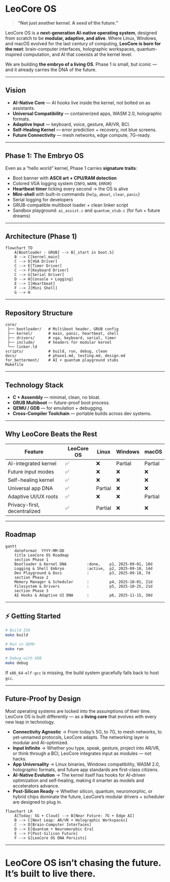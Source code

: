 # LeoCore OS

> **“Not just another kernel. A seed of the future.”**

LeoCore OS is a **next-generation AI-native operating system**, designed from scratch to be **modular, adaptive, and alive**.
Where Linux, Windows, and macOS evolved for the last century of computing, **LeoCore is born for the next**:
brain-computer interfaces, holographic workspaces, quantum-inspired computation, and AI that coexists at the kernel level.

We are building **the embryo of a living OS**. Phase 1 is small, but iconic — and it already carries the DNA of the future.

---

## Vision

* **AI-Native Core** — AI hooks live inside the kernel, not bolted on as assistants.
* **Universal Compatibility** — containerized apps, WASM 2.0, holographic formats.
* **Adaptive Input** — keyboard, voice, gesture, AR/VR, BCI.
* **Self-Healing Kernel** — error prediction + recovery, not blue screens.
* **Future Connectivity** — mesh networks, edge compute, 7G-ready.

---

## Phase 1: The Embryo OS

Even as a “hello world” kernel, Phase 1 carries **signature traits**:

* Boot banner with **ASCII art + CPU/RAM detection**
* Colored VGA logging system (`INFO`, `WARN`, `ERROR`)
* **Heartbeat timer** ticking every second → the OS is alive
* **Mini-shell** with built-in commands (`help`, `about`, `clear`, `panic`)
* Serial logging for developers
* GRUB-compatible multiboot loader + clean linker script
* Sandbox playground: `ai_assist.c` and `quantum_stub.c` (for fun + future dreams)

---

## Architecture (Phase 1)

```mermaid
flowchart TD
    A[Bootloader - GRUB] --> B[_start in boot.S]
    B --> C[kernel_main]
    C --> D[VGA Driver]
    C --> E[Timer Driver]
    C --> F[Keyboard Driver]
    C --> G[Serial Driver]
    D --> H[Console + Logging]
    E --> I[Heartbeat]
    F --> J[Mini Shell]
    G --> H
```

---

## Repository Structure

```plaintext
core/
 ├── bootloader/   # Multiboot header, GRUB config
 ├── kernel/       # main, panic, heartbeat, shell
 ├── drivers/      # vga, keyboard, serial, timer
 ├── include/      # headers for modular kernel
 └── linker.ld
scripts/           # build, run, debug, clean
docs/              # phase1.md, testing.md, design.md
for_betterment/    # AI + quantum playground stubs
Makefile
```

---

## Technology Stack

* **C + Assembly** — minimal, clean, no bloat.
* **GRUB Multiboot** — future-proof boot process.
* **QEMU / GDB** — for emulation + debugging.
* **Cross-Compiler Toolchain** — portable builds across dev systems.

---

## Why LeoCore Beats the Rest

| Feature                      | LeoCore OS | Linux   | Windows | macOS   |
| ---------------------------- | ---------- | ------- | ------- | ------- |
| AI-integrated kernel         | ✅          | ❌       | Partial | Partial |
| Future input modes           | ✅          | ❌       | ❌       | ❌       |
| Self-healing kernel          | ✅          | ❌       | ❌       | ❌       |
| Universal app DNA            | ✅          | Partial | ❌       | ❌       |
| Adaptive UI/UX roots         | ✅          | ❌       | ❌       | Partial |
| Privacy-first, decentralized | ✅          | Partial | ❌       | ❌       |

---

## Roadmap

```mermaid
gantt
    dateFormat  YYYY-MM-DD
    title LeoCore OS Roadmap
    section Phase 1
    Bootloader & Kernel DNA         :done,    p1, 2025-09-01, 10d
    Logging & Shell Embryo          :active,  p2, 2025-09-10, 14d
    Dev Playground & Docs           :         p3, 2025-09-18, 7d
    section Phase 2
    Memory Manager & Scheduler      :         p4, 2025-10-01, 21d
    Filesystem & Drivers            :         p5, 2025-10-25, 21d
    section Phase 3
    AI Hooks & Adaptive UI DNA      :         p6, 2025-11-15, 30d
```

---

## ⚡ Getting Started

```bash
# Build ISO
make build

# Run in QEMU
make run

# Debug with GDB
make debug
```

If `x86_64-elf-gcc` is missing, the build system gracefully falls back to host `gcc`.

---

## Future-Proof by Design

Most operating systems are locked into the assumptions of their time.
LeoCore OS is built differently — as a **living core** that evolves with every new leap in technology.

* **Connectivity Agnostic** → From today’s 5G, to 7G, to mesh networks, to yet-unnamed protocols, LeoCore adapts. The networking layer is modular and AI-optimized.
* **Input Infinite** → Whether you type, speak, gesture, project into AR/VR, or think through a BCI, LeoCore integrates input as modules — not hacks.
* **App Universality** → Linux binaries, Windows compatibility, WASM 2.0, holographic formats, and future app standards are first-class citizens.
* **AI-Native Evolution** → The kernel itself has hooks for AI-driven optimization and self-healing, making it smarter as models and accelerators advance.
* **Post-Silicon Ready** → Whether silicon, quantum, neuromorphic, or hybrid chips dominate the future, LeoCore’s modular drivers + scheduler are designed to plug in.

```mermaid
flowchart LR
    A[Today: 5G + Cloud] --> B[Near Future: 7G + Edge AI]
    B --> C[Next Leap: AR/VR + Holographic Workspaces]
    C --> D[Brain-Computer Interfaces]
    D --> E[Quantum + Neuromorphic Era]
    E --> F[Post-Silicon Future]
    F --> G[LeoCore OS DNA Persists]
```
---
# **LeoCore OS isn’t chasing the future. It’s built to live there.**

